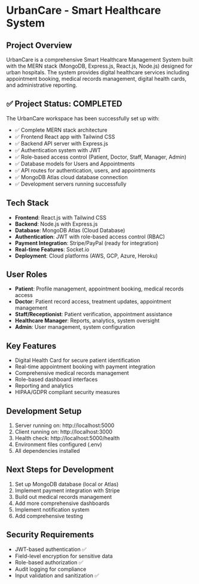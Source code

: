 # UrbanCare - Smart Healthcare System

## Project Overview
UrbanCare is a comprehensive Smart Healthcare Management System built with the MERN stack (MongoDB, Express.js, React.js, Node.js) designed for urban hospitals. The system provides digital healthcare services including appointment booking, medical records management, digital health cards, and administrative reporting.

## ✅ Project Status: COMPLETED 
The UrbanCare workspace has been successfully set up with:
- ✅ Complete MERN stack architecture 
- ✅ Frontend React app with Tailwind CSS
- ✅ Backend API server with Express.js
- ✅ Authentication system with JWT
- ✅ Role-based access control (Patient, Doctor, Staff, Manager, Admin)
- ✅ Database models for Users and Appointments
- ✅ API routes for authentication, users, and appointments
- ✅ MongoDB Atlas cloud database connection
- ✅ Development servers running successfully

## Tech Stack
- **Frontend**: React.js with Tailwind CSS
- **Backend**: Node.js with Express.js  
- **Database**: MongoDB Atlas (Cloud Database)
- **Authentication**: JWT with role-based access control (RBAC)
- **Payment Integration**: Stripe/PayPal (ready for integration)
- **Real-time Features**: Socket.io
- **Deployment**: Cloud platforms (AWS, GCP, Azure, Heroku)

## User Roles
- **Patient**: Profile management, appointment booking, medical records access
- **Doctor**: Patient record access, treatment updates, appointment management  
- **Staff/Receptionist**: Patient verification, appointment assistance
- **Healthcare Manager**: Reports, analytics, system oversight
- **Admin**: User management, system configuration

## Key Features
- Digital Health Card for secure patient identification
- Real-time appointment booking with payment integration
- Comprehensive medical records management
- Role-based dashboard interfaces
- Reporting and analytics
- HIPAA/GDPR compliant security measures

## Development Setup
1. Server running on: http://localhost:5000
2. Client running on: http://localhost:3000  
3. Health check: http://localhost:5000/health
4. Environment files configured (.env)
5. All dependencies installed

## Next Steps for Development
1. Set up MongoDB database (local or Atlas)
2. Implement payment integration with Stripe
3. Build out medical records management
4. Add more comprehensive dashboards
5. Implement notification system
6. Add comprehensive testing

## Security Requirements
- JWT-based authentication ✅
- Field-level encryption for sensitive data 
- Role-based authorization ✅
- Audit logging for compliance
- Input validation and sanitization ✅